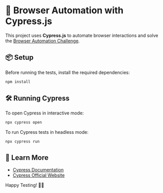 # 🚀 Browser Automation with Cypress.js

This project uses **Cypress.js** to automate browser interactions and solve the [Browser Automation Challenge](https://showdown.space/events/browser-automation-challenges/#registration-challenge).

## 📦 Setup

Before running the tests, install the required dependencies:

```bash
npm install
```

## 🛠 Running Cypress
To open Cypress in interactive mode:

```bash
npx cypress open
```

To run Cypress tests in headless mode:

```bash
npx cypress run
```

## 📖 Learn More
- [Cypress Documentation](https://docs.cypress.io/)
- [Cypress Official Website](https://www.cypress.io/)
  
Happy Testing! 🎯🚀
